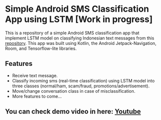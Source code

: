 # Simple Android SMS Classification App using LSTM \[Work in progress]

This is a repository of a simple Android SMS classification app that implement LSTM model on classifying Indonesian text messages from this [repository](https://github.com/Layrin14/Indonesian-Text-Message-Classification-LSTM).
This app was built using Kotlin, the Android Jetpack-Navigation, Room, and Tensorflow-lite libraries.

## Features
* Receive text message.
* Classify incoming sms (real-time classification) using LSTM model into three classes (normal/ham, scam/fraud, promotions/advertisement).
* Move/change conversation class in case of misclassification.
* More features to come...

## You can check demo video in here: [Youtube](https://youtu.be/qO1Hpx9CO18)